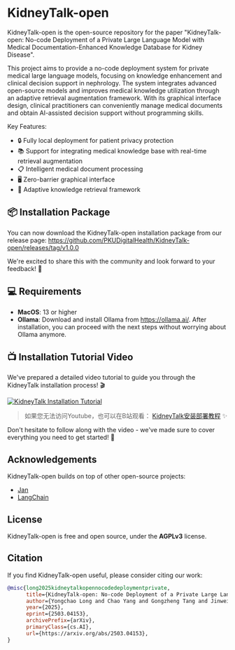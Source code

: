 # KidneyTalk-open

KidneyTalk-open is the open-source repository for the paper "KidneyTalk-open: No-code Deployment of a Private Large Language Model with Medical Documentation-Enhanced Knowledge Database for Kidney Disease".

This project aims to provide a no-code deployment system for private medical large language models, focusing on knowledge enhancement and clinical decision support in nephrology. The system integrates advanced open-source models and improves medical knowledge utilization through an adaptive retrieval augmentation framework. With its graphical interface design, clinical practitioners can conveniently manage medical documents and obtain AI-assisted decision support without programming skills.

Key Features:
- 🔒 Fully local deployment for patient privacy protection
- 📚 Support for integrating medical knowledge base with real-time retrieval augmentation
- 📋 Intelligent medical document processing
- 🖥️ Zero-barrier graphical interface
- 🔄 Adaptive knowledge retrieval framework

## 📦 Installation Package

You can now download the KidneyTalk-open installation package from our release page:
https://github.com/PKUDigitalHealth/KidneyTalk-open/releases/tag/v1.0.0

We're excited to share this with the community and look forward to your feedback! 🎉

## 💻 Requirements

- **MacOS**: 13 or higher
- **Ollama**: Download and install Ollama from https://ollama.ai/. After installation, you can proceed with the next steps without worrying about Ollama anymore.

## 📺 Installation Tutorial Video

We've prepared a detailed video tutorial to guide you through the KidneyTalk installation process! 🎬

[![KidneyTalk Installation Tutorial](https://img.youtube.com/vi/yuOzPelXfzQ/0.jpg)](https://www.youtube.com/embed/yuOzPelXfzQ?si=-JC7xW32K0-ciX1-)

> 如果您无法访问Youtube，也可以在B站观看：
[KidneyTalk安装部署教程](https://www.bilibili.com/video/BV1jMRaYFECy/?vd_source=5dad28f5fde62951655f7811ad181b65) ✨

Don't hesitate to follow along with the video - we've made sure to cover everything you need to get started! 💪

## Acknowledgements

KidneyTalk-open builds on top of other open-source projects:

- [Jan](https://github.com/janhq/jan)
- [LangChain](https://github.com/langchain-ai)

## License

KidneyTalk-open is free and open source, under the **AGPLv3** license.

## Citation

If you find KidneyTalk-open useful, please consider citing our work:

```bibtex
@misc{long2025kidneytalkopennocodedeploymentprivate,
      title={KidneyTalk-open: No-code Deployment of a Private Large Language Model with Medical Documentation-Enhanced Knowledge Database for Kidney Disease}, 
      author={Yongchao Long and Chao Yang and Gongzheng Tang and Jinwei Wang and Zhun Sui and Yuxi Zhou and Shenda Hong and Luxia Zhang},
      year={2025},
      eprint={2503.04153},
      archivePrefix={arXiv},
      primaryClass={cs.AI},
      url={https://arxiv.org/abs/2503.04153}, 
}
```
